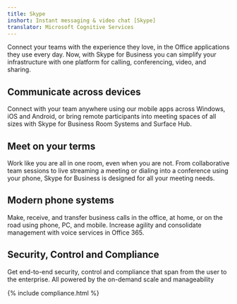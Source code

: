 ```yaml
---
title: Skype
inshort: Instant messaging & video chat [Skype]
translator: Microsoft Cognitive Services
---
```


Connect your teams with the experience they love, in the Office applications they use every day. Now, with Skype for Business you can simplify your infrastructure with one platform for calling, conferencing, video, and sharing. 

## Communicate across devices
Connect with your team anywhere using our mobile apps across Windows, iOS and Android, or bring remote participants into meeting spaces of all sizes with Skype for Business Room Systems and Surface Hub.

## Meet on your terms
Work like you are all in one room, even when you are not. From collaborative team sessions to live streaming a meeting or dialing into a conference using your phone, Skype for Business is designed for all your meeting needs. 

## Modern phone systems
Make, receive, and transfer business calls in the office, at home, or on the road using phone, PC, and mobile. Increase agility and consolidate management with voice services in Office 365. 

## Security, Control and Compliance
Get end-to-end security, control and compliance that span from the user to the enterprise. All powered by the on-demand scale and manageability 

{% include compliance.html %}

